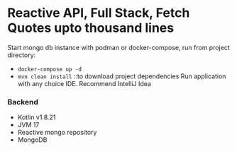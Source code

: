  # Reactive API, Full Stack, Fetch Quotes upto thousand lines
 
Start mongo db instance with podman or docker-compose, run from project directory:
- ```docker-compose up -d```
- ```mvn clean install``` ::to download project dependencies
Run application with any choice IDE. Recommend IntelliJ Idea


### Backend
- Kotlin v1.8.21
- JVM 17
- Reactive mongo  repository
- MongoDB
